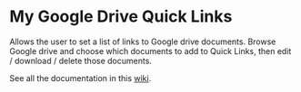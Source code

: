 My Google Drive Quick Links
=============================

Allows the user to set a list of links to Google drive documents. Browse Google drive and choose which documents to add to Quick Links, then edit / download / delete those documents.

See all the documentation in this [wiki](http://wiki.rivetlogic.com/display/LRA/Google+Drive+Quick+Links).